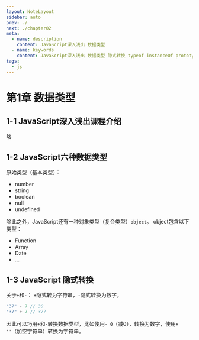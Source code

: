 ```yaml
---
layout: NoteLayout
sidebar: auto
prev: ./
next: ./chapter02
meta:
  - name: description
    content: JavaScript深入浅出 数据类型
  - name: keywords
    content: JavaScript深入浅出 数据类型 隐式转换 typeof instanceOf prototype
tags:
  - js
---
```


# 第1章 数据类型

## 1-1 JavaScript深入浅出课程介绍

略

## 1-2 JavaScript六种数据类型

原始类型（基本类型）：

- number
- string
- boolean
- null
- undefined

除此之外，JavaScript还有一种对象类型（复合类型）`object`。
object包含以下类型：

- Function
- Array
- Date
- ...

## 1-3 JavaScript 隐式转换

关于`+`和`-`：
`+`隐式转为字符串，`-`隐式转换为数字。

``` js
"37" - 7 // 30
"37" + 7 // 377
```

因此可以巧用`+`和`-`转换数据类型，比如使用`- 0`（减0），转换为数字，使用`+ ''`（加空字符串）转换为字符串。
